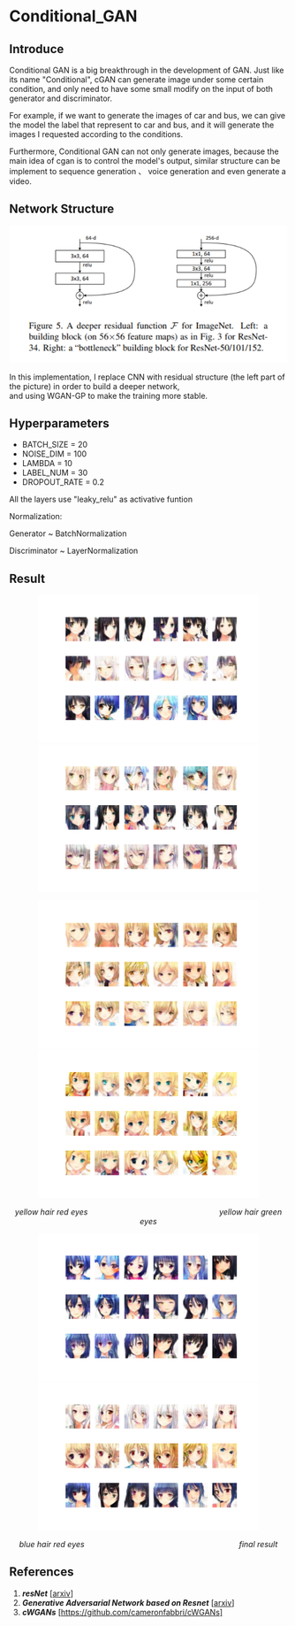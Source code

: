 # Conditional_GAN

## Introduce
Conditional GAN is a big breakthrough in the development of GAN. Just like its name "Conditional", cGAN can generate image under some certain condition, and only need to have some small modify on the input of both generator and discriminator. 

For example, if we want to generate the images of car and bus, we can give the model the label that represent to car and bus, and it  will generate the images I requested according to the conditions.

Furthermore, Conditional GAN can not only generate images, because the main idea of cgan is to control the model's output, similar structure can be implement to sequence generation 、 voice generation and even generate a video.

## Network Structure

![image](https://github.com/Yukino1010/Conditional_GAN/blob/master/resNet.png)

In this implementation, I replace CNN with residual structure (the left part of the picture) in order to build a deeper network, <br>
and using WGAN-GP to make the training more stable.

## Hyperparameters

- BATCH_SIZE = 20
- NOISE_DIM = 100
- LAMBDA = 10 
- LABEL_NUM = 30
- DROPOUT_RATE = 0.2

All the layers use "leaky_relu" as activative funtion<br>

Normalization:<br>

Generator ~ BatchNormalization<br>

Discriminator ~ LayerNormalization

## Result

<p align="center"><img width="400px" src="https://github.com/Yukino1010/Conditional_GAN/blob/master/outputs/final2.png">
<img width="400px" src="https://github.com/Yukino1010/Conditional_GAN/blob/master/outputs/final3.png" /></p>

<p align="center">
<img width="400px" src="https://github.com/Yukino1010/Conditional_GAN/blob/master/outputs/final6.png?raw=true" >
<img width="400px" src="https://github.com/Yukino1010/Conditional_GAN/blob/master/outputs/final7.png?raw=true">
</p>

<p align="center">
<i>yellow hair red eyes</i>&emsp;&emsp;&emsp;&emsp;&emsp;&emsp;&emsp;&emsp;&emsp;&emsp;&emsp;&emsp;&emsp;&emsp;&emsp;&emsp;&emsp;<i>yellow hair green eyes</i>
</p>

<p align="center">
<img width="400px" src="https://github.com/Yukino1010/Conditional_GAN/blob/master/outputs/final8.png?raw=true" >
<img width="400px" src="https://github.com/Yukino1010/Conditional_GAN/blob/master/outputs/final9.png?raw=true">
</p>

<p align="center">
<i>blue hair red eyes</i>&emsp;&emsp;&emsp;&emsp;&emsp;&emsp;&emsp;&emsp;&emsp;&emsp;&emsp;&emsp;&emsp;&emsp;&emsp;&emsp;&emsp;&emsp;&emsp;&emsp;<i>final result</i>
</p>


## References

1. ***resNet*** [[arxiv](https://arxiv.org/pdf/1512.03385.pdf)]
2. ***Generative Adversarial Network based on Resnet*** [[arxiv](https://arxiv.org/abs/1707.04881)]
3. ***cWGANs*** [https://github.com/cameronfabbri/cWGANs]

